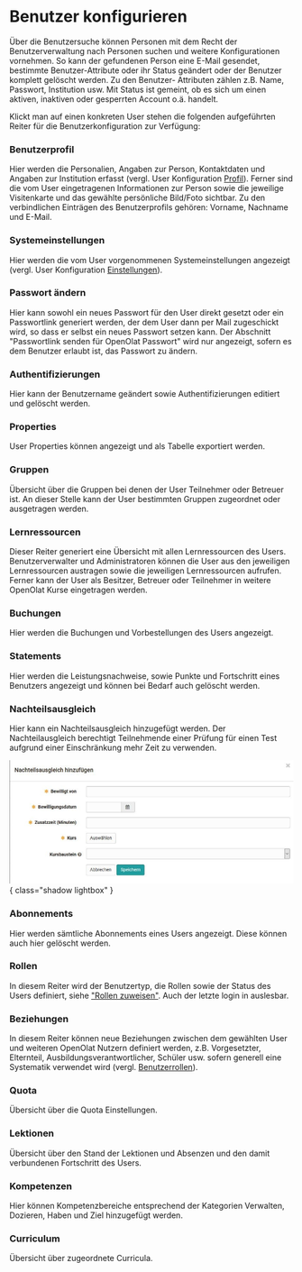 # Benutzer konfigurieren

Über die Benutzersuche können Personen mit dem Recht der Benutzerverwaltung
nach Personen suchen und weitere Konfigurationen vornehmen. So kann der
gefundenen Person eine E-Mail gesendet, bestimmte Benutzer-Attribute oder ihr
Status geändert oder der Benutzer komplett gelöscht werden. Zu den Benutzer-
Attributen zählen z.B. Name, Passwort, Institution usw. Mit Status ist
gemeint, ob es sich um einen aktiven, inaktiven oder gesperrten Account o.ä.
handelt.

Klickt man auf einen konkreten User stehen die folgenden aufgeführten Reiter
für die Benutzerkonfiguration zur Verfügung:

### Benutzerprofil

Hier werden die Personalien, Angaben zur Person, Kontaktdaten und Angaben
zur Institution erfasst (vergl. User Konfiguration
[Profil](../../manual_user/personal_menu/Configuration.de.md#profile)). Ferner sind die vom User
eingetragenen Informationen zur Person sowie die jeweilige Visitenkarte und
das gewählte persönliche Bild/Foto sichtbar. Zu den verbindlichen Einträgen
des Benutzerprofils gehören: Vorname, Nachname und E-Mail.  
  
### Systemeinstellungen

Hier werden die vom User vorgenommenen Systemeinstellungen angezeigt (vergl.
User Konfiguration [Einstellungen](../../manual_user/personal_menu/Configuration.de.md#settings)).  
  
### Passwort ändern

Hier kann sowohl ein neues Passwort für den User direkt gesetzt oder ein
Passwortlink generiert werden, der dem User dann per Mail zugeschickt wird, so
dass er selbst ein neues Passwort setzen kann. Der Abschnitt "Passwortlink
senden für OpenOlat Passwort" wird nur angezeigt, sofern es dem Benutzer
erlaubt ist, das Passwort zu ändern.  
  
### Authentifizierungen

Hier kann der Benutzername geändert sowie Authentifizierungen editiert und
gelöscht werden.  
  
### Properties

User Properties können angezeigt und als Tabelle exportiert werden.  
  
### Gruppen

Übersicht über die Gruppen bei denen der User Teilnehmer oder Betreuer ist.
An dieser Stelle kann der User bestimmten Gruppen zugeordnet oder ausgetragen
werden.  
  
### Lernressourcen

Dieser Reiter generiert eine Übersicht mit allen Lernressourcen des Users.
Benutzerverwalter und Administratoren können die User aus den jeweiligen
Lernressourcen austragen sowie die jeweiligen Lernressourcen aufrufen.  Ferner
kann der User als Besitzer, Betreuer oder Teilnehmer in weitere OpenOlat Kurse
eingetragen werden.  
  
### Buchungen

Hier werden die Buchungen und Vorbestellungen des Users angezeigt.  
  
### Statements

Hier werden die Leistungsnachweise, sowie Punkte und Fortschritt eines
Benutzers angezeigt und können bei Bedarf auch gelöscht werden.  
  
### Nachteilsausgleich

Hier kann ein Nachteilsausgleich hinzugefügt werden. Der Nachteilausgleich
berechtigt Teilnehmende einer Prüfung für einen Test aufgrund einer
Einschränkung mehr Zeit zu verwenden.

![](assets/Nachteilsausgleich.jpg){ class="shadow lightbox" }
  
### Abonnements

Hier werden sämtliche Abonnements eines Users angezeigt. Diese können auch
hier gelöscht werden.  
  
### Rollen

In diesem Reiter wird der Benutzertyp, die Rollen sowie der Status des Users
definiert, siehe ["Rollen zuweisen"](Assign_roles.de.md). Auch der letzte
login in auslesbar.  
  
### Beziehungen

In diesem Reiter können neue Beziehungen zwischen dem gewählten User und
weiteren OpenOlat Nutzern definiert werden, z.B. Vorgesetzter, Elternteil,
Ausbildungsverantwortlicher, Schüler usw. sofern generell eine Systematik
verwendet wird  (vergl. [Benutzerrollen](index.de.md)).  
  
### Quota

Übersicht über die Quota Einstellungen.  
  
### Lektionen

Übersicht über den Stand der Lektionen und Absenzen und den damit
verbundenen Fortschritt des Users. 
  
### Kompetenzen

Hier können Kompetenzbereiche entsprechend der Kategorien Verwalten,
Dozieren, Haben und Ziel hinzugefügt werden.  
  
### Curriculum

Übersicht über zugeordnete Curricula.

